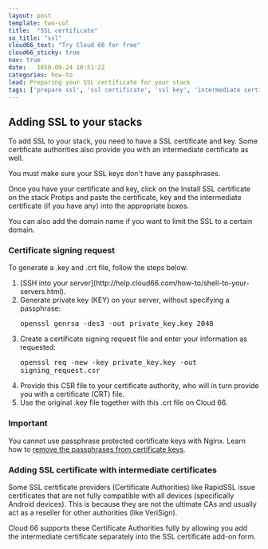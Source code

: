 ```yaml
---
layout: post
template: two-col
title:  "SSL certificate"
so_title: "ssl"
cloud66_text: "Try Cloud 66 for free"
cloud66_sticky: true
nav: true
date:   1650-09-24 10:51:22
categories: how-to
lead: Preparing your SSL certificate for your stack
tags: ['prepare ssl', 'ssl certificate', 'ssl key', 'intermediate certificate', 'how', 'ssl']
---
```


## Adding SSL to your stacks
To add SSL to your stack, you need to have a SSL certificate and key. Some certificate authorities also provide you with an intermediate certificate as well.

You must make sure your SSL keys don't have any passphrases.

Once you have your certificate and key, click on the Install SSL certificate on the stack Protips and paste the certificate, key and the intermediate certificate (if you have any) into the appropriate boxes.

You can also add the domain name if you want to limit the SSL to a certain domain.

<h3>Certificate signing request</h3>

To generate a .key and .crt file, follow the steps below.
<ol>
<li>[SSH into your server](http://help.cloud66.com/how-to/shell-to-your-servers.html).</li>
<li>Generate private key (KEY) on your server, without specifying a passphrase:</li>
<p>
<kbd>
openssl genrsa -des3 -out private&#95;key.key 2048
</kbd>
</p>
<li>Create a certificate signing request file and enter your information as requested:</li>
<p>
<kbd>
openssl req -new -key private&#95;key.key -out signing&#95;request.csr
</kbd>
</p>
<li>Provide this CSR file to your certificate authority, who will in turn provide you with a certificate (CRT) file.</li>
<li>Use the original .key file together with this .crt file on Cloud 66.</li>
</ol>
<div class="notice">
    <h3>Important</h3>
    <p>You cannot use passphrase protected certificate keys with Nginx. Learn how to <a href="/troubleshooting/ssl-certificate-issues.html">remove the passphrases from certificate keys</a>.</p>
</div>

<h3>Adding SSL certificate with intermediate certificates</h3>
Some SSL certificate providers (Certificate Authorities) like RapidSSL issue certificates that are not fully compatible with all devices (specifically Android devices). This is because they are not the ultimate CAs and usually act as a reseller for other authorities (like VeriSign).

Cloud 66 supports these Certificate Authorities fully by allowing you add the intermediate certificate separately into the SSL certificate add-on form.
